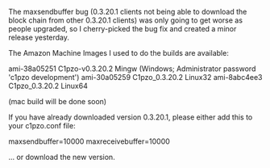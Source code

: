 The maxsendbuffer bug (0.3.20.1 clients not being able to download the block chain from other 0.3.20.1 clients) was only going to get
worse as people upgraded, so I cherry-picked the bug fix and created a minor release yesterday.

The Amazon Machine Images I used to do the builds are available:

  ami-38a05251   C1pzo-v0.3.20.2 Mingw    (Windows; Administrator password 'c1pzo development')
  ami-30a05259   C1pzo_0.3.20.2 Linux32
  ami-8abc4ee3   C1pzo_0.3.20.2 Linux64

(mac build will be done soon)

If you have already downloaded version 0.3.20.1, please either add this to your c1pzo.conf file:

  maxsendbuffer=10000
  maxreceivebuffer=10000

... or download the new version.
